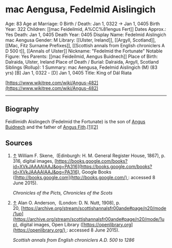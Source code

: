 # mac Aengusa, Fedelmid Aislingich

Age: 83
Age at Marriage: 0
Birth / Death: Jan 1, 0322 → Jan 1, 0405
Birth Year: 322
Children: [[mac Feideilmid, A%CC%81engus Fert]]
Dates Approx.: Yes
Death: Jan 1, 0405
Death Year: 0405
Display Name: Fedelmid Aislingich mac Aengusa
Gender: M
Library: [[Ulster, Ireland]], [[Argyll, Scotland]], [[Mac, Fitz Surname Prefixes]], [[Scottish annals from English chroniclers A D 500 t]], [[Annals of Ulster]]
Nickname: "Fedelmid the Fortunate"
Notable Figure: Yes
Parents: [[mac Feideilmid, Aengus Buidnech]]
Place of Birth: Dalraida, Ulster, Ireland
Place of Death / Burial: Dalraida, Argyll, Scotland
Siblings (Rollup): 1
Summary: mac Aengusa, Fedelmid Aislingich (M) (83 yrs)
[B] Jan 1, 0322 - [D] Jan 1, 0405
Title: King of Dál Riata

[https://www.wikitree.com/wiki/Angus-482](https://www.wikitree.com/wiki/Angus-482)

---

## Biography

Feidlimidh Aislingech (Fedelmid the Fortunate) is the son of [Angus Buidnech](https://www.wikitree.com/wiki/Fedelmid-1) and the father of [Angus Fith](https://www.wikitree.com/wiki/Fedelmid-2).[[1]](https://www.wikitree.com/wiki/Angus-482#_note-Skene2)[[2]](https://www.wikitree.com/wiki/Angus-482#_note-Anderson)

## Sources

1. [↑](https://www.wikitree.com/wiki/Angus-482#_ref-Skene2_0) William F. Skene,  (Edinburgh: H. M. General Register House, 1867), p. 316, digital images, [https://books.google.com/books?id=XVkJAAAAIAAJ&pg=PA316](https://books.google.com/books?id=XVkJAAAAIAAJ&pg=PA316), Google Books ([http://books.google.com](http://books.google.com/) : accessed 8 June 2015).

    *Chronicles of the Picts, Chronicles of the Scots*

2. [↑](https://www.wikitree.com/wiki/Angus-482#_ref-Anderson_0) Alan O. Anderson,  (London: D. N. Nutt, 1908), p. 20, [https://archive.org/stream/scottishannalsfr00ande#page/n20/mode/1up](https://archive.org/stream/scottishannalsfr00ande#page/n20/mode/1up), digital images, Open Library ([https://openlibrary.org](https://openlibrary.org/) : accessed 8 June 2015).

    *Scottish annals from English chroniclers A.D. 500 to 1286*